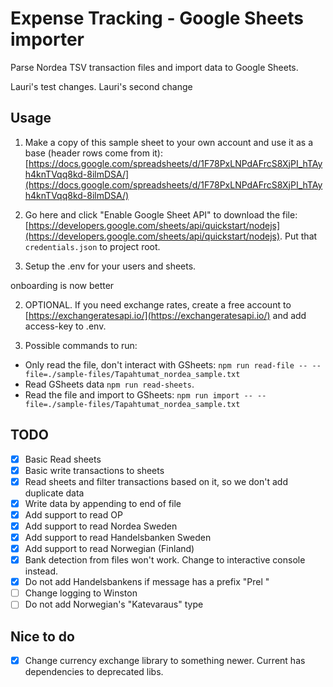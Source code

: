 # Expense Tracking - Google Sheets importer
Parse Nordea TSV transaction files and import data to Google Sheets.

Lauri's test changes.
Lauri's second change
## Usage
1. Make a copy of this sample sheet to your own account and use it as a base (header rows come from it): [https://docs.google.com/spreadsheets/d/1F78PxLNPdAFrcS8XjPI_hTAyh4knTVqq8kd-8ilmDSA/](https://docs.google.com/spreadsheets/d/1F78PxLNPdAFrcS8XjPI_hTAyh4knTVqq8kd-8ilmDSA/)

1. Go here and click "Enable Google Sheet API" to download the file: [https://developers.google.com/sheets/api/quickstart/nodejs](https://developers.google.com/sheets/api/quickstart/nodejs). Put that `credentials.json` to project root.

1. Setup the .env for your users and sheets.

onboarding is now better

2. OPTIONAL. If you need exchange rates, create a free account to [https://exchangeratesapi.io/](https://exchangeratesapi.io/) and add access-key to .env.
 
3. Possible commands to run: 
* Only read the file, don't interact with GSheets: `npm run read-file -- --file=./sample-files/Tapahtumat_nordea_sample.txt`
* Read GSheets data `npm run read-sheets`.
* Read the file and import to GSheets: `npm run import -- --file=./sample-files/Tapahtumat_nordea_sample.txt`




## TODO
- [x] Basic Read sheets
- [x] Basic write transactions to sheets
- [x] Read sheets and filter transactions based on it, so we don't add duplicate data
- [x] Write data by appending to end of file
- [x] Add support to read OP
- [x] Add support to read Nordea Sweden
- [x] Add support to read Handelsbanken Sweden
- [x] Add support to read Norwegian (Finland)
- [x] Bank detection from files won't work. Change to interactive console instead.
- [x] Do not add Handelsbankens if message has a prefix "Prel "
- [ ] Change logging to Winston
- [ ] Do not add Norwegian's "Katevaraus" type

## Nice to do
- [x] Change currency exchange library to something newer. Current has dependencies to deprecated libs.
